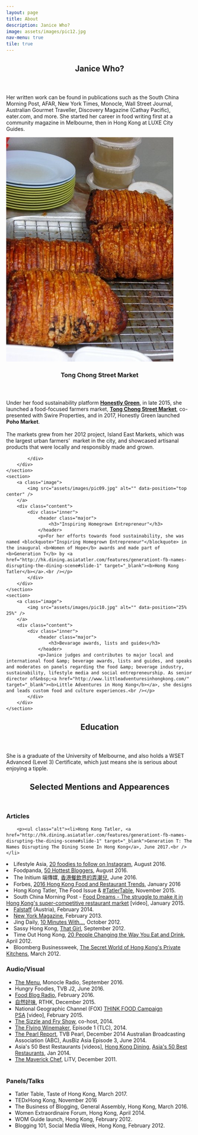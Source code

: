 ```yaml
---
layout: page
title: About
description: Janice Who?
image: assets/images/pic12.jpg
nav-menu: true
tile: true
---
```


<!-- Main -->
<div id="main">

<!-- One -->
<section id="one">
	<div class="inner">
		<header class="major">
			<h2>Janice Who?</h2>
			</header>
		<p>Her written work can be found in publications such as the South China Morning Post, AFAR, New York Times, Monocle, Wall Street Journal, Australian Gourmet Traveller, Discovery Magazine (Cathay Pacific), eater.com, and more. She started her career in food writing first at a community magazine in Melbourne, then in Hong Kong at LUXE City Guides.</p>
	</div>
</section>

<!-- Two -->
<section id="two" class="spotlights">
	<section>
		<a class="image">
			<img src="assets/images/pic12.jpg" alt="" data-position="center center" />
		</a>
		<div class="content">
			<div class="inner">
				<header class="major">
					<h3>Tong Chong Street Market</h3>
				</header>
				<p>Under her food sustainability platform&nbsp;<a href="http://honestlygreen.hk/" target="_blank"><b>Honestly Green</b></a>, in late 2015, she launched a food-focused farmers market,&nbsp;<a href="http://tongchongstreetmarket.com/" target="_blank"><b>Tong Chong Street Market</b></a>, co-presented with Swire Properties, and in 2017, Honestly Green launched <b>Poho Market</b>.<br>
<br>
The markets grew from her 2012 project, Island East Markets, which was the largest urban farmers' &nbsp;market in the city, and showcased artisanal products that were locally and responsibly made and grown.<br></p>
				
			</div>
		</div>
	</section>
	<section>
		<a class="image">
			<img src="assets/images/pic09.jpg" alt="" data-position="top center" />
		</a>
		<div class="content">
			<div class="inner">
				<header class="major">
					<h3>"Inspiring Homegrown Entrepreneur"</h3>
				</header>
				<p>For her efforts towards food sustainability, she was named <blockquote>"Inspiring Homegrown Entrepreneur"</blockquote> in the inaugural <b>Women of Hope</b> awards and made part of <b>Generation T</b> by <a href="http://hk.dining.asiatatler.com/features/generationt-fb-names-disrupting-the-dining-scene#slide-1" target="_blank"><b>Hong Kong Tatler</b></a>.<br /></p>
			</div>
		</div>
	</section>
	<section>
		<a class="image">
			<img src="assets/images/pic10.jpg" alt="" data-position="25% 25%" />
		</a>
		<div class="content">
			<div class="inner">
				<header class="major">
					<h3>Bevarage awards, lists and guides</h3>
				</header>
				<p>Janice judges and contributes to major local and international food &amp; beverage awards, lists and guides, and speaks and moderates on panels regarding the food &amp; beverage industry, sustainability, lifestyle media and social entrepreneurship. As senior director of&nbsp;<a href="http://www.littleadventuresinhongkong.com/" target="_blank"><b>Little Adventures in Hong Kong</b></a>, she designs and leads custom food and culture experiences.<br /></p>
			</div>
		</div>
	</section>
</section>

<!-- Three -->
<section id="three">
	<div class="inner">
		<header class="major">
			<h2>Education</h2>
		</header>
		<p>She is a graduate of the University of Melbourne, and also holds a WSET Advanced (Level 3) Certificate, which just means she is serious about enjoying a tipple.<br /></p>
	</div>
</section>
<section id="three">
	<div class="inner">
		<header class="major">
			<h2>Selected Mentions and Appearences</h2>
		</header>
		<div class="row">
			<div class="4u 12u$(medium)">
		<h3>Articles</h3>
		
		<p><ul class="alt"><li>Hong Kong Tatler, <a href="http://hk.dining.asiatatler.com/features/generationt-fb-names-disrupting-the-dining-scene#slide-1" target="_blank">Generation T: The Names Disrupting The Dining Scene In Hong Kong</a>, June 2017.<br /></li>
<li>Lifestyle Asia, <a href="http://www.lifestyleasia.com/478967/20-hong-kong-foodies-to-follow-on-instagram/" target="_blank">20 foodies to follow on Instagram</a>, August 2016.<br /></li>
<li>Foodpanda, <a href="http://magazine.foodpanda.hk/latest-top-50-hong-kong-bloggers-revealed-in-foodpanda-magazine/" target="_blank">50 Hottest Bloggers</a>, August 2016.<br /></li>
<li>The Initium 端傳媒, <a href="https://theinitium.com/article/20160616-city-foodandbeverage-yenn-wong/#" target="_blank">香港餐飲界的弄潮兒</a>, June 2016.<br /></li>
<li>Forbes, <a href="http://www.forbes.com/sites/nanhiein/2016/01/12/h-k-food-and-restaurant-trends-to-watch-out-for-in-2016/#14a338854a12" target="_blank">2016 Hong Kong Food and Restaurant Trends</a>, January 2016<br /></li>
<li>Hong Kong Tatler, The Food Issue &amp;&nbsp;<a href="http://hk.dining.asiatatler.com/features/tatlertable-janice-leung-hayes#slide-1" target="_blank">#TatlerTable</a>, November 2015.<br /></li>
<li>South China Morning Post - <a href="http://www.scmp.com/video/hong-kong/1694200/food-dreams-struggle-make-it-hong-kongs-super-competitive-restaurant-market" target="_blank">Food Dreams - The struggle to make it in Hong Kong's super-competitive restaurant market</a> [video], January 2015.<br /></li>
<li><a href="http://www.falstaff.at/nc/news/newsartikel/hongkong-die-kulinarik-szene-erfindet-sich-neu-7727.html" target="_blank">Falstaff</a>&nbsp;(Austria), February 2014.<br /></li>
<li><a href="http://nymag.com/travel/features/hong-kong-restaurants-2013-2/" target="_blank">New York Magazine</a>, February 2013.<br /></li>
<li>Jing Daily,&nbsp;<a href="http://www.jingdaily.com/this-isjanice-leung/21473/" target="_blank">10 Minutes With...</a>, October 2012.<br /></li>
<li>Sassy Hong Kong,&nbsp;<a href="http://sassyhongkong.com/that-girl-janice-leung-food-blogger-queen-co-founder-of-island-east-markets/" target="_blank">That Girl</a>, September 2012.<br /></li>
<li>Time Out Hong Kong,&nbsp;<a href="http://www.timeout.com.hk/restaurants-bars/features/50257/20-people-changing-the-way-we-eat-and-drink.html" target="_blank">20 People Changing the Way You Eat and Drink</a>, April 2012.<br /></li>
<li>Bloomberg Businessweek,&nbsp;<a href="http://www.businessweek.com/articles/2012-03-19/the-secret-world-of-hong-kongs-private-kitchens#p1" target="_blank">The Secret World of Hong Kong's Private Kitchens</a>, March 2012.<br /></li>
</ul></p>
	</div>
	<div class="4u 12u$(medium)">
		<h3>Audio/Visual</h3>
		<p><ul class="alt"><li><a href="https://monocle.com/radio/shows/the-menu/food-neighbourhoods-1/" target="_blank">The Menu</a>, Monocle Radio, September 2016.<br /></li>
<li>Hungry Foodies, TVB J2, June 2016.<br /></li>
<li><a href="http://www.foodblogradio.com/janice-leung-hayes-of-e_tingfood-com/" target="_blank">Food Blog Radio</a>, February 2016.<br /></li>
<li><a href="http://programme.rthk.hk/channel/radio/programme.php?name=radio1/food_from_the_earth&amp;d=2015-12-12&amp;p=6521&amp;e=336771&amp;m=episode" target="_blank">自然好味</a>, RTHK, December 2015.<br /></li>
<li>National Geographic Channel (FOX)&nbsp;<a href="https://instagram.com/p/zjhXWkBQC_/?modal=true" target="_blank">THINK FOOD Campaign PSA</a>&nbsp;[video], February 2015.<br /></li>
<li><a href="http://empire-hk.com/empire-tv/" target="_blank">The Sizzle and Fry Show</a>, co-host, 2014.<br /></li>
<li><a href="http://www.tlcasia.com/tv-shows/the-flying-winemaker/" target="_blank">The Flying Winemaker</a>, Episode 1 (TLC), 2014.<br /></li>
<li><a href="https://youtu.be/Ooah1SN03hM" target="_blank">The Pearl Report</a>, TVB Pearl, December 2014
Australian Broadcasting Association (ABC), AusBiz Asia Episode 3, June 2014.</li>
<li>Asia's 50 Best Restaurants [videos],&nbsp;<a href="http://youtu.be/VFb3AgfDso0" target="_blank">Hong Kong Dining</a>,&nbsp;<a href="http://www.youtube.com/watch?v=Yz7wwxkuoPc&amp;list=FLOJ2ssKPYpOHhkeQK5hA9uQ&amp;feature=share" target="_blank">Asia's 50 Best Restaurants</a>, Jan 2014.</li>
<li><a href="http://www.litvchannel.com/themaverickchef/episodes/" target="_blank">The Maverick Chef</a>, LiTV, December 2011.<br /></li>
<br /></ul></p></div>
<div class="4u 12u$(medium)">
		<h3>Panels/Talks</h3>
		<p><ul class="alt"><li>Tatler Table, Taste of Hong Kong, March 2017.</li>
<li>TEDxHong Kong, November 2016</li>
<li>The Business of Blogging, General Assembly, Hong Kong, March 2016.</li>
<li>Women Extraordinaire Forum, Hong Kong, April 2014.</li>
<li>WOM Guide launch, Hong Kong, February 2012.</li>
<li>Blogging 101, Social Media Week, Hong Kong, February 2012.</li></ul></p></div>
		</div>
	</div>
</section>

</div>
